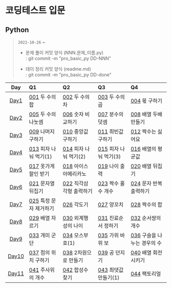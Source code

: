 # 코딩테스트 입문

## Python

> `2022-10-26` ~
>
> - 문제 풀이 커밋 양식 (NNN.문제\_이름.py)  
>   : git commit -m "pro_basic_py DD-NNN"
>
> - 데이 정리 커밋 양식 (readme.md)  
>   : git commit -m "pro_basic_py DD-done"

|   Day   | Q1                       | Q2                        | Q3                      | Q4                            |
| :-----: | :----------------------- | :------------------------ | :---------------------- | :---------------------------- |
| [Day1]  | [001] 두 수의 합         | [002] 두 수의 차          | [003] 두 수의 곱        | [004] 몫 구하기               |
| [Day2]  | [005] 두 수의 나눗셈     | [006] 숫자 비교하기       | [007] 분수의 덧셈       | [008] 배열 두배 만들기        |
| [Day3]  | [009] 나머지 구하기      | [010] 중앙값 구하기       | [011] 최빈값 구하기     | [012] 짝수는 싫어요           |
| [Day4]  | [013] 피자 나눠 먹기(1)  | [014] 피자 나눠 먹기(2)   | [015] 피자 나눠 먹기(3) | [016] 배열의 평균값           |
| [Day5]  | [017] 옷가게 할인 받기   | [018] 아이스 아메리카노   | [019] 나이 출력         | [020] 배열 뒤집기             |
| [Day6]  | [021] 문자열 뒤집기      | [022] 직각삼각형 출력하기 | [023] 짝수 홀수 개수    | [024] 문자 반복 출력하기      |
| [Day7]  | [025] 특정 문자 제거하기 | [026] 각도기              | [027] 양꼬치            | [028] 짝수의 합               |
| [Day8]  | [029] 배열 자르기        | [030] 외계행성의 나이     | [031] 진료순서 정하기   | [032] 순서쌍의 개수           |
| [Day9]  | [033] 개미 군단          | [034] 모스부호(1)         | [035] 가위 바위 보      | [036] 구슬을 나누는 경우의 수 |
| [Day10] | [037] 점의 위치 구하기   | [038] 2차원으로 만들기    | [039] 공 던지기         | [040] 배열 회전시키기         |
| [Day11] | [041] 주사위의 개수      | [042] 합성수 찾기         | [043] 최댓값 만들기(1)  | [044] 팩토리얼                |

[day1]: https://github.com/dailythm/dailythm-ryeong/tree/main/Programmers/CodingTest-basic/python/Day-01/readme.md
[001]: https://school.programmers.co.kr/learn/courses/30/lessons/120802
[002]: https://school.programmers.co.kr/learn/courses/30/lessons/120803
[003]: https://school.programmers.co.kr/learn/courses/30/lessons/120804
[004]: https://school.programmers.co.kr/learn/courses/30/lessons/120805
[day2]: https://github.com/dailythm/dailythm-ryeong/tree/main/Programmers/CodingTest-basic/python/Day-02/readme.md
[005]: https://school.programmers.co.kr/learn/courses/30/lessons/120806
[006]: https://school.programmers.co.kr/learn/courses/30/lessons/120807
[007]: https://school.programmers.co.kr/learn/courses/30/lessons/120808
[008]: https://school.programmers.co.kr/learn/courses/30/lessons/120809
[day3]: https://github.com/dailythm/dailythm-ryeong/tree/main/Programmers/CodingTest-basic/python/Day-03/readme.md
[009]: https://school.programmers.co.kr/learn/courses/30/lessons/120810
[010]: https://school.programmers.co.kr/learn/courses/30/lessons/120811
[011]: https://school.programmers.co.kr/learn/courses/30/lessons/120812
[012]: https://school.programmers.co.kr/learn/courses/30/lessons/120813
[day4]: https://github.com/dailythm/dailythm-ryeong/tree/main/Programmers/CodingTest-basic/python/Day-04/readme.md
[013]: https://school.programmers.co.kr/learn/courses/30/lessons/120814
[014]: https://school.programmers.co.kr/learn/courses/30/lessons/120815
[015]: https://school.programmers.co.kr/learn/courses/30/lessons/120816
[016]: https://school.programmers.co.kr/learn/courses/30/lessons/120817
[day5]: https://github.com/dailythm/dailythm-ryeong/tree/main/Programmers/CodingTest-basic/python/Day-05/readme.md
[017]: https://school.programmers.co.kr/learn/courses/30/lessons/120818
[018]: https://school.programmers.co.kr/learn/courses/30/lessons/120819
[019]: https://school.programmers.co.kr/learn/courses/30/lessons/120820
[020]: https://school.programmers.co.kr/learn/courses/30/lessons/120821
[day6]: https://github.com/dailythm/dailythm-ryeong/tree/main/Programmers/CodingTest-basic/python/Day-06/readme.md
[021]: https://school.programmers.co.kr/learn/courses/30/lessons/120822
[022]: https://school.programmers.co.kr/learn/courses/30/lessons/120823
[023]: https://school.programmers.co.kr/learn/courses/30/lessons/120824
[024]: https://school.programmers.co.kr/learn/courses/30/lessons/120825
[day7]: https://github.com/dailythm/dailythm-ryeong/tree/main/Programmers/CodingTest-basic/python/Day-07/readme.md
[025]: https://school.programmers.co.kr/learn/courses/30/lessons/120826
[026]: https://school.programmers.co.kr/learn/courses/30/lessons/120829
[027]: https://school.programmers.co.kr/learn/courses/30/lessons/120830
[028]: https://school.programmers.co.kr/learn/courses/30/lessons/120831
[day8]: https://github.com/dailythm/dailythm-ryeong/tree/main/Programmers/CodingTest-basic/python/Day-08/readme.md
[029]: https://school.programmers.co.kr/learn/courses/30/lessons/120833
[030]: https://school.programmers.co.kr/learn/courses/30/lessons/120834
[031]: https://school.programmers.co.kr/learn/courses/30/lessons/120835
[032]: https://school.programmers.co.kr/learn/courses/30/lessons/120836
[day9]: https://github.com/dailythm/dailythm-ryeong/tree/main/Programmers/CodingTest-basic/python/Day-09/readme.md
[033]: https://school.programmers.co.kr/learn/courses/30/lessons/120837
[034]: https://school.programmers.co.kr/learn/courses/30/lessons/120838
[035]: https://school.programmers.co.kr/learn/courses/30/lessons/120839
[036]: https://school.programmers.co.kr/learn/courses/30/lessons/120840
[day10]: https://github.com/dailythm/dailythm-ryeong/tree/main/Programmers/CodingTest-basic/python/Day-10/readme.md
[037]: https://school.programmers.co.kr/learn/courses/30/lessons/120841
[038]: https://school.programmers.co.kr/learn/courses/30/lessons/120842
[039]: https://school.programmers.co.kr/learn/courses/30/lessons/120843
[040]: https://school.programmers.co.kr/learn/courses/30/lessons/120844
[day11]: https://github.com/dailythm/dailythm-ryeong/tree/main/Programmers/CodingTest-basic/python/Day-11/readme.md
[041]: https://school.programmers.co.kr/learn/courses/30/lessons/120845
[042]: https://school.programmers.co.kr/learn/courses/30/lessons/120846
[043]: https://school.programmers.co.kr/learn/courses/30/lessons/120847
[044]: https://school.programmers.co.kr/learn/courses/30/lessons/120848

</details>

<!-- ## JavaScript

> `2022-10-27` ~
>
> - 문제 풀이 커밋 양식 (NNN.문제\_이름.js)
>   : git commit -m "pro_basic_js DD-NNN"
>
> - 데이 정리 커밋 양식 (readme.md)
>   : git commit -m "pro_basic_js DD-done" -->
